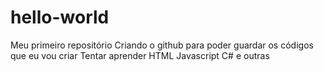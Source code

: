 # hello-world
Meu primeiro repositório
Criando o github para poder guardar os códigos que eu vou criar
Tentar aprender
HTML
Javascript
C#
e outras
